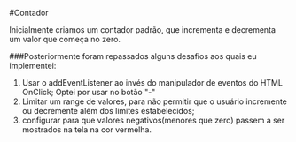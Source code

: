 #Contador

Inicialmente criamos um contador padrão, que incrementa e decrementa um valor que começa no zero.

###Posteriormente foram repassados alguns desafios aos quais eu implementei:

1. Usar o addEventListener ao invés do manipulador de eventos do HTML OnClick;
	Optei por usar no botão "-"
2. Limitar um range de valores, para não permitir que o usuário incremente ou decremente além dos limites estabelecidos;
3. configurar para que valores negativos(menores que zero) passem a ser mostrados na tela na cor vermelha.